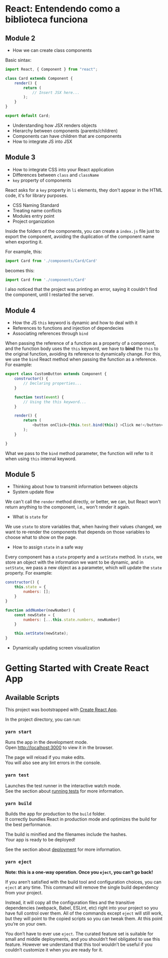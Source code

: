 # React: Entendendo como a biblioteca funciona

## Module 2

* How we can create class components

Basic sintax:

```js
import React, { Component } from "react";

class Card extends Component {
    render() {
        return (
            // Insert JSX here...
        );
    }
}

export default Card;
```

* Understanding how JSX renders objects
* Hierarchy between components (parents/children)
* Components can have children that are components
* How to integrate JS into JSX

## Module 3

* How to integrate CSS into your React application
* Differences between `class` and `className`
* `key` property of components

React asks for a `key` property in `li` elements, they don't appear in the HTML code, it's for library purposes.

* CSS Naming Standard
* Treating name conflicts
* Modules entry point
* Project organization

Inside the folders of the components, you can create a `index.js` file just to export the component, avoiding the duplication of the component name when exporting it.

For example, this:

```js
import Card from './components/Card/Card'
```

becomes this:

```js
import Card from './components/Card'
```

I also noticed that the project was printing an error, saying it couldn't find the component, until I restarted the server.

## Module 4

* How the JS `this` keyword is dynamic and how to deal with it
* References to functions and injection of dependecies
* Associating references through `bind`

When passing the reference of a function as a property of a component, and the function body uses the `this` keyword, we have to **bind** the `this` to the original function, avoiding its reference to dynamically change. For this, we use the `bind` React method when passing the function as a reference. For example:

```js
export class CustomButton extends Component {
    constructor() {
        // Declaring properties...
    }

    function test(event) {
        // Using the this keyword...
    }

    render() {
        return (
            <button onClick={this.test.bind(this)} >Click me!</button>
        );
    }

}
```

What we pass to the `bind` method parameter, the function will refer to it when using `this` internal keyword.

## Module 5

* Thinking about how to transmit information between objects
* System update flow

We can't call the `render` method directly, or better, we can, but React won't return anything to the component, i.e., won't render it again.

* What is `state` for

We use `state` to store variables that, when having their values changed, we want to re-render the components that depends on those variables to choose what to show on the page.

* How to assign `state` in a safe way

Every component has a `state` property and a `setState` method. In `state`, we store an object with the information we want to be dynamic, and in `setState`, we pass a new object as a parameter, which will update the `state` property. For example:

```js
constructor() {
    this.state = {
        numbers: [];
    }
}

function addNumber(newNumber) {
    const newState = {
        numbers: [...this.state.numbers, newNumber]
    }

    this.setState(newState);
}
```

* Dynamically updating screen visualization

# Getting Started with Create React App

## Available Scripts

This project was bootstrapped with [Create React App](https://github.com/facebook/create-react-app).

In the project directory, you can run:

### `yarn start`

Runs the app in the development mode.\
Open [http://localhost:3000](http://localhost:3000) to view it in the browser.

The page will reload if you make edits.\
You will also see any lint errors in the console.

### `yarn test`

Launches the test runner in the interactive watch mode.\
See the section about [running tests](https://facebook.github.io/create-react-app/docs/running-tests) for more information.

### `yarn build`

Builds the app for production to the `build` folder.\
It correctly bundles React in production mode and optimizes the build for the best performance.

The build is minified and the filenames include the hashes.\
Your app is ready to be deployed!

See the section about [deployment](https://facebook.github.io/create-react-app/docs/deployment) for more information.

### `yarn eject`

**Note: this is a one-way operation. Once you `eject`, you can’t go back!**

If you aren’t satisfied with the build tool and configuration choices, you can `eject` at any time. This command will remove the single build dependency from your project.

Instead, it will copy all the configuration files and the transitive dependencies (webpack, Babel, ESLint, etc) right into your project so you have full control over them. All of the commands except `eject` will still work, but they will point to the copied scripts so you can tweak them. At this point you’re on your own.

You don’t have to ever use `eject`. The curated feature set is suitable for small and middle deployments, and you shouldn’t feel obligated to use this feature. However we understand that this tool wouldn’t be useful if you couldn’t customize it when you are ready for it.
